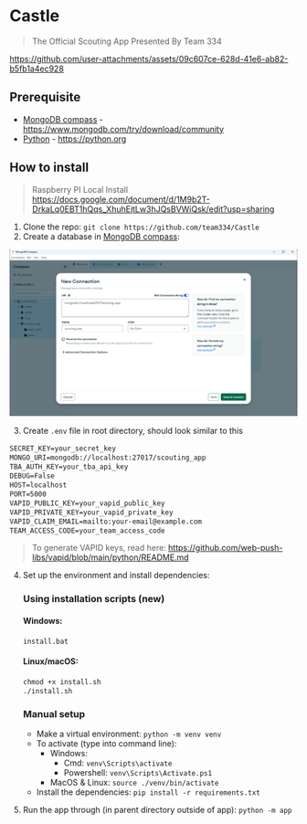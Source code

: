 # Castle
> The Official Scouting App Presented By Team 334

https://github.com/user-attachments/assets/09c607ce-628d-41e6-ab82-b5fb1a4ec928


## Prerequisite
- [MongoDB compass](https://www.mongodb.com/try/download/community) - https://www.mongodb.com/try/download/community
- [Python](https://python.org) - https://python.org


## How to install
> Raspberry PI Local Install https://docs.google.com/document/d/1M9b2T-DrkaLq0EBT1hQqs_XhuhEjtLw3hJQsBVWiQsk/edit?usp=sharing 
1. Clone the repo: `git clone https://github.com/team334/Castle`
2. Create a database in [MongoDB compass](https://www.mongodb.com/try/download/community):

![MongoDB Compass](./assets/mongodb.png)

3. Create `.env` file in root directory, should look similar to this
```
SECRET_KEY=your_secret_key
MONGO_URI=mongodb://localhost:27017/scouting_app
TBA_AUTH_KEY=your_tba_api_key
DEBUG=False
HOST=localhost
PORT=5000
VAPID_PUBLIC_KEY=your_vapid_public_key
VAPID_PRIVATE_KEY=your_vapid_private_key
VAPID_CLAIM_EMAIL=mailto:your-email@example.com
TEAM_ACCESS_CODE=your_team_access_code
```
> To generate VAPID keys, read here: https://github.com/web-push-libs/vapid/blob/main/python/README.md

4. Set up the environment and install dependencies:

   ### Using installation scripts (new)
   
   #### Windows:
   ```
   install.bat
   ```
   
   #### Linux/macOS:
   ```
   chmod +x install.sh
   ./install.sh
   ```
   
   ### Manual setup
   - Make a virtual environment: `python -m venv venv`
   - To activate (type into command line):
     - Windows:
       - Cmd: `venv\Scripts\activate`
       - Powershell: `venv\Scripts\Activate.ps1`
     - MacOS & Linux: `source ./venv/bin/activate`
   - Install the dependencies: `pip install -r requirements.txt`

5. Run the app through (in parent directory outside of app): `python -m app`
